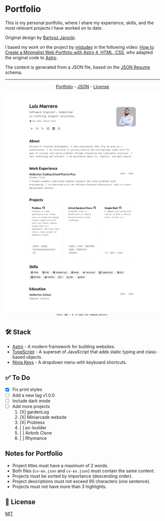 # Portfolio

This is my personal portfolio, where I share my experience, skills, and the most relevant projects I have worked on to date.

Original design by [Bartosz Jarocki](https://github.com/BartoszJarocki/cv).

I based my work on the project by [midudev](https://github.com/midudev/minimalist-portfolio-json/) in the following video: [How to Create a Minimalist Web Portfolio with Astro 4, HTML, CSS](https://www.youtube.com/watch?v=Zwh92LTB-Bk), who adapted the original code to [Astro](https://astro.build/).

The content is generated from a JSON file, based on the [JSON Resume](https://jsonresume.org/schema) schema.

---

<div align="center"> <!-- Centering elements is not possible with pure Markdown -->

[Portfolio](https://luismarrer.github.io/en) - [JSON](cv-en.json) - [License](LICENSE)

</div>

![portfolio](portfolio_screenshot.png)

## 🛠️ Stack

- [Astro](https://astro.build/) - A modern framework for building websites.
- [TypeScript](https://www.typescriptlang.org/) - A superset of JavaScript that adds static typing and class-based objects.
- [Ninja Keys](https://github.com/ssleptsov/ninja-keys) - A dropdown menu with keyboard shortcuts.

## ✅ To Do

- [X] Fix print styles
- [ ] Add a new tag v1.0.0
- [ ] Include dark mode
- [ ] Add more projects
    1. [X] gardenLog
    2. [X] Miniarcade website
    3. [X] Probless
    4. [ ] pc-builder
    5. [ ] Airbnb Clone
    6. [ ] Rhymance

## Notes for Portfolio

- Project titles must have a maximum of 2 words.
- Both files (`cv-en.json` and `cv-es.json`) must contain the same content.
- Projects must be sorted by importance (descending order).
- Project descriptions must not exceed 90 characters (one sentence).
- Projects must not have more than 3 highlights.

## 🔑 License

[MIT](LICENSE)

